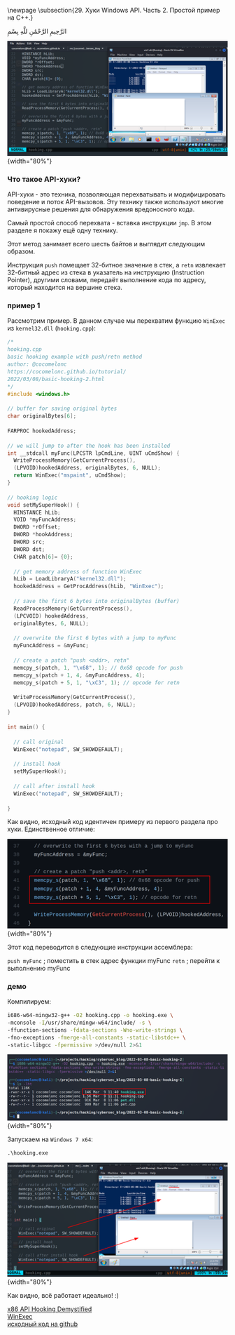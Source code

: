 \newpage
\subsection{29. Хуки Windows API. Часть 2. Простой пример на C++.}

الرَّحِيمِ الرَّحْمَٰنِ للَّهِ بِسْمِ 

![api hooking](./images/42/2022-03-09_11-38.png){width="80%"}    

### Что такое API-хуки?

API-хуки - это техника, позволяющая перехватывать и модифицировать поведение и поток API-вызовов. Эту технику также используют многие антивирусные решения для обнаружения вредоносного кода.    

Самый простой способ перехвата - вставка инструкции `jmp`. В этом разделе я покажу ещё одну технику.    

Этот метод занимает всего шесть байтов и выглядит следующим образом.    

Инструкция `push` помещает 32-битное значение в стек, а `retn` извлекает 32-битный адрес из стека в указатель на инструкцию (Instruction Pointer), другими словами, передаёт выполнение кода по адресу, который находится на вершине стека.    

### пример 1

Рассмотрим пример. В данном случае мы перехватим функцию `WinExec` из `kernel32.dll` (`hooking.cpp`):    

```cpp
/*
hooking.cpp
basic hooking example with push/retn method
author: @cocomelonc
https://cocomelonc.github.io/tutorial/
2022/03/08/basic-hooking-2.html
*/
#include <windows.h>

// buffer for saving original bytes
char originalBytes[6];

FARPROC hookedAddress;

// we will jump to after the hook has been installed
int __stdcall myFunc(LPCSTR lpCmdLine, UINT uCmdShow) {
  WriteProcessMemory(GetCurrentProcess(), 
  (LPVOID)hookedAddress, originalBytes, 6, NULL);
  return WinExec("mspaint", uCmdShow);
}

// hooking logic
void setMySuperHook() {
  HINSTANCE hLib;
  VOID *myFuncAddress;
  DWORD *rOffset;
  DWORD *hookAddress;
  DWORD src;
  DWORD dst;
  CHAR patch[6]= {0};

  // get memory address of function WinExec
  hLib = LoadLibraryA("kernel32.dll");
  hookedAddress = GetProcAddress(hLib, "WinExec");

  // save the first 6 bytes into originalBytes (buffer)
  ReadProcessMemory(GetCurrentProcess(), 
  (LPCVOID) hookedAddress, 
  originalBytes, 6, NULL);

  // overwrite the first 6 bytes with a jump to myFunc
  myFuncAddress = &myFunc;

  // create a patch "push <addr>, retn"
  memcpy_s(patch, 1, "\x68", 1); // 0x68 opcode for push
  memcpy_s(patch + 1, 4, &myFuncAddress, 4);
  memcpy_s(patch + 5, 1, "\xC3", 1); // opcode for retn

  WriteProcessMemory(GetCurrentProcess(), 
  (LPVOID)hookedAddress, patch, 6, NULL);
}

int main() {

  // call original
  WinExec("notepad", SW_SHOWDEFAULT);

  // install hook
  setMySuperHook();

  // call after install hook
  WinExec("notepad", SW_SHOWDEFAULT);

}

```

Как видно, исходный код идентичен примеру из первого раздела про хуки. Единственное отличие:    

![api hooking 2](./images/42/2022-03-09_12-08.png){width="80%"}    

Этот код переводится в следующие инструкции ассемблера:    

`push myFunc`  ; поместить в стек адрес функции myFunc
`retn`         ; перейти к выполнению myFunc

### демо

Компилируем:    

```bash
i686-w64-mingw32-g++ -O2 hooking.cpp -o hooking.exe \
-mconsole -I/usr/share/mingw-w64/include/ -s \
-ffunction-sections -fdata-sections -Wno-write-strings \
-fno-exceptions -fmerge-all-constants -static-libstdc++ \
-static-libgcc -fpermissive >/dev/null 2>&1
```

![api hooking 3](./images/42/2022-03-09_11-41.png){width="80%"}    

Запускаем на `Windows 7 x64`:    

```cmd
.\hooking.exe
```

![api hooking 4](./images/42/2022-03-09_12-26.png){width="80%"}    

Как видно, всё работает идеально! :)

[x86 API Hooking Demystified](http://jbremer.org/x86-api-hooking-demystified/)    
[WinExec](https://docs.microsoft.com/en-us/windows/win32/api/winbase/nf-winbase-winexec)    
[исходный код на github](https://github.com/cocomelonc/2022-03-08-basic-hooking-2)
